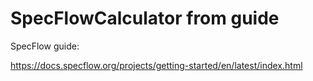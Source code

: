 # SpecFlowCalculator from guide

SpecFlow guide:

https://docs.specflow.org/projects/getting-started/en/latest/index.html
